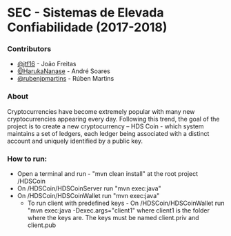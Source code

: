 # SEC - Sistemas de Elevada Confiabilidade (2017-2018)

### Contributors
- [@jtf16](https://github.com/jtf16) - João Freitas
- [@HarukaNanase](https://github.com/HarukaNanase) - André Soares
- [@rubenjpmartins](https://github.com/rubenjpmartins) - Rúben Martins

### About

Cryptocurrencies have become extremely popular with many new cryptocurrencies appearing every day. 
Following this trend, the goal of the project is to create a new cryptocurrency – HDS Coin - which system maintains a set of ledgers, each ledger being associated with a distinct account and uniquely identified by a public key. 


### How to run:

- Open a terminal and run - "mvn clean install" at the root project /HDSCoin 
- On /HDSCoin/HDSCoinServer run "mvn exec:java"
- On /HDSCoin/HDSCoinWallet run "mvn exec:java"
  - To run client with predefined keys - On /HDSCoin/HDSCoinWallet run "mvn exec:java -Dexec.args="client1" where client1 is the folder where the keys are. The keys must be named client.priv and client.pub




